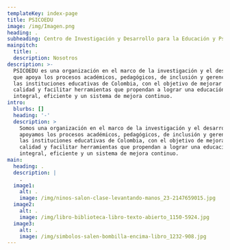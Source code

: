 ```yaml
---
templateKey: index-page
title: PSICOEDU
image: /img/Imagen.png
heading: .
subheading: Centro de Investigación y Desarrollo para la Educación y Psicopedagogía
mainpitch:
  title: .
  description: Nosotros
description: >-
  PSICOEDU es una organización en el marco de la investigación y el desarrollo
  que apoya los procesos académicos, pedagógicos, de inclusión y gerenciales en
  las instituciones educativas de Colombia, con el objetivo de mejorar su
  calidad y facilitar herramientas que propendan a lograr una educación
  integral, eficiente y un sistema de mejora continuo.
intro:
  blurbs: []
  heading: '-'
  description: >
    Somos una organización en el marco de la investigación y el desarrollo que
    apoyamos los procesos académicos, pedagógicos, de inclusión y gerenciales en
    las instituciones educativas de Colombia, con el objetivo de mejorar su
    calidad y facilitar herramientas que propendan a lograr una educación
    integral, eficiente y un sistema de mejora continuo.
main:
  heading: .
  description: |
    .
  image1:
    alt: .
    image: /img/ninos-salon-clase-levantando-manos_23-2147659015.jpg
  image2:
    alt: .
    image: /img/libro-biblioteca-libro-texto-abierto_1150-5924.jpg
  image3:
    alt: .
    image: /img/simbolos-salen-bombilla-encima-libro_1232-908.jpg
---
```


